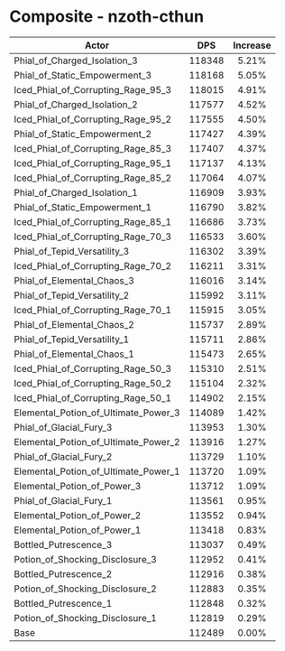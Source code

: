 # Composite - nzoth-cthun
| Actor | DPS | Increase |
|---|:---:|:---:|
|Phial_of_Charged_Isolation_3|118348|5.21%|
|Phial_of_Static_Empowerment_3|118168|5.05%|
|Iced_Phial_of_Corrupting_Rage_95_3|118015|4.91%|
|Phial_of_Charged_Isolation_2|117577|4.52%|
|Iced_Phial_of_Corrupting_Rage_95_2|117555|4.50%|
|Phial_of_Static_Empowerment_2|117427|4.39%|
|Iced_Phial_of_Corrupting_Rage_85_3|117407|4.37%|
|Iced_Phial_of_Corrupting_Rage_95_1|117137|4.13%|
|Iced_Phial_of_Corrupting_Rage_85_2|117064|4.07%|
|Phial_of_Charged_Isolation_1|116909|3.93%|
|Phial_of_Static_Empowerment_1|116790|3.82%|
|Iced_Phial_of_Corrupting_Rage_85_1|116686|3.73%|
|Iced_Phial_of_Corrupting_Rage_70_3|116533|3.60%|
|Phial_of_Tepid_Versatility_3|116302|3.39%|
|Iced_Phial_of_Corrupting_Rage_70_2|116211|3.31%|
|Phial_of_Elemental_Chaos_3|116016|3.14%|
|Phial_of_Tepid_Versatility_2|115992|3.11%|
|Iced_Phial_of_Corrupting_Rage_70_1|115915|3.05%|
|Phial_of_Elemental_Chaos_2|115737|2.89%|
|Phial_of_Tepid_Versatility_1|115711|2.86%|
|Phial_of_Elemental_Chaos_1|115473|2.65%|
|Iced_Phial_of_Corrupting_Rage_50_3|115310|2.51%|
|Iced_Phial_of_Corrupting_Rage_50_2|115104|2.32%|
|Iced_Phial_of_Corrupting_Rage_50_1|114902|2.15%|
|Elemental_Potion_of_Ultimate_Power_3|114089|1.42%|
|Phial_of_Glacial_Fury_3|113953|1.30%|
|Elemental_Potion_of_Ultimate_Power_2|113916|1.27%|
|Phial_of_Glacial_Fury_2|113729|1.10%|
|Elemental_Potion_of_Ultimate_Power_1|113720|1.09%|
|Elemental_Potion_of_Power_3|113712|1.09%|
|Phial_of_Glacial_Fury_1|113561|0.95%|
|Elemental_Potion_of_Power_2|113552|0.94%|
|Elemental_Potion_of_Power_1|113418|0.83%|
|Bottled_Putrescence_3|113037|0.49%|
|Potion_of_Shocking_Disclosure_3|112952|0.41%|
|Bottled_Putrescence_2|112916|0.38%|
|Potion_of_Shocking_Disclosure_2|112883|0.35%|
|Bottled_Putrescence_1|112848|0.32%|
|Potion_of_Shocking_Disclosure_1|112819|0.29%|
|Base|112489|0.00%|
